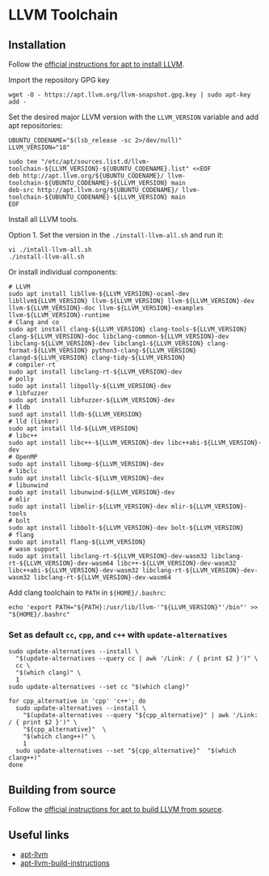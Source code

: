 # LLVM Toolchain

## Installation

Follow the [official instructions for apt to install LLVM][apt-llvm].

Import the repository GPG key

```shell
wget -O - https://apt.llvm.org/llvm-snapshot.gpg.key | sudo apt-key add -
```

Set the desired major LLVM version with the `LLVM_VERSION` variable and add apt repositories:

```shell
UBUNTU_CODENAME="$(lsb_release -sc 2>/dev/null)"
LLVM_VERSION="18"

sudo tee "/etc/apt/sources.list.d/llvm-toolchain-${LLVM_VERSION}-${UBUNTU_CODENAME}.list" <<EOF
deb http://apt.llvm.org/${UBUNTU_CODENAME}/ llvm-toolchain-${UBUNTU_CODENAME}-${LLVM_VERSION} main
deb-src http://apt.llvm.org/${UBUNTU_CODENAME}/ llvm-toolchain-${UBUNTU_CODENAME}-${LLVM_VERSION} main
EOF
```

Install all LLVM tools.

Option 1. Set the version in the `./install-llvm-all.sh` and run it:

```shell
vi ./intall-llvm-all.sh
./install-llvm-all.sh
```

Or install individual components:

```shell
# LLVM
sudo apt install libllvm-${LLVM_VERSION}-ocaml-dev libllvm${LLVM_VERSION} llvm-${LLVM_VERSION} llvm-${LLVM_VERSION}-dev llvm-${LLVM_VERSION}-doc llvm-${LLVM_VERSION}-examples llvm-${LLVM_VERSION}-runtime
# Clang and co
sudo apt install clang-${LLVM_VERSION} clang-tools-${LLVM_VERSION} clang-${LLVM_VERSION}-doc libclang-common-${LLVM_VERSION}-dev libclang-${LLVM_VERSION}-dev libclang1-${LLVM_VERSION} clang-format-${LLVM_VERSION} python3-clang-${LLVM_VERSION} clangd-${LLVM_VERSION} clang-tidy-${LLVM_VERSION}
# compiler-rt
sudo apt install libclang-rt-${LLVM_VERSION}-dev
# polly
sudo apt install libpolly-${LLVM_VERSION}-dev
# libfuzzer
sudo apt install libfuzzer-${LLVM_VERSION}-dev
# lldb
suod apt install lldb-${LLVM_VERSION}
# lld (linker)
sudo apt install lld-${LLVM_VERSION}
# libc++
sudo apt install libc++-${LLVM_VERSION}-dev libc++abi-${LLVM_VERSION}-dev
# OpenMP
sudo apt install libomp-${LLVM_VERSION}-dev
# libclc
sudo apt install libclc-${LLVM_VERSION}-dev
# libunwind
sudo apt install libunwind-${LLVM_VERSION}-dev
# mlir
sudo apt install libmlir-${LLVM_VERSION}-dev mlir-${LLVM_VERSION}-tools
# bolt
sudo apt install libbolt-${LLVM_VERSION}-dev bolt-${LLVM_VERSION}
# flang
sudo apt install flang-${LLVM_VERSION}
# wasm support
sudo apt install libclang-rt-${LLVM_VERSION}-dev-wasm32 libclang-rt-${LLVM_VERSION}-dev-wasm64 libc++-${LLVM_VERSION}-dev-wasm32 libc++abi-${LLVM_VERSION}-dev-wasm32 libclang-rt-${LLVM_VERSION}-dev-wasm32 libclang-rt-${LLVM_VERSION}-dev-wasm64
```

Add clang toolchain to `PATH` in `${HOME}/.bashrc`:

```shell
echo 'export PATH="${PATH}:/usr/lib/llvm-'"${LLVM_VERSION}"'/bin"' >> "${HOME}/.bashrc"
```

### Set as default `cc`, `cpp`, and `c++` with `update-alternatives`

```shell
sudo update-alternatives --install \
  "$(update-alternatives --query cc | awk '/Link: / { print $2 }')" \
  cc \
  "$(which clang)" \
  1
sudo update-alternatives --set cc "$(which clang)"

for cpp_alternative in 'cpp' 'c++'; do
  sudo update-alternatives --install \
    "$(update-alternatives --query "${cpp_alternative}" | awk '/Link: / { print $2 }')" \
    "${cpp_alternative}"  \
    "$(which clang++)" \
    1
  sudo update-alternatives --set "${cpp_alternative}"  "$(which clang++)"
done
```

## Building from source

Follow the [official instructions for apt to build LLVM from source][apt-llvm].

## Useful links

- [apt-llvm][apt-llvm]
- [apt-llvm-build-instructions][apt-llvm-build-instructions]

[apt-llvm]: <https://apt.llvm.org/>
[apt-llvm-build-instructions]: <https://apt.llvm.org/building-pkgs.php>


